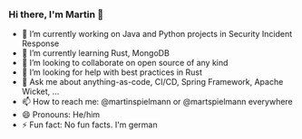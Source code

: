 ### Hi there, I'm Martin 👋

- 🔭 I’m currently working on Java and Python projects in Security Incident Response
- 🌱 I’m currently learning Rust, MongoDB
- 👯 I’m looking to collaborate on open source of any kind
- 🤔 I’m looking for help with best practices in Rust
- 💬 Ask me about anything-as-code, CI/CD, Spring Framework, Apache Wicket, ...
- 📫 How to reach me: @martinspielmann or @martspielmann everywhere
- 😄 Pronouns: He/him
- ⚡ Fun fact: No fun facts. I'm german 
